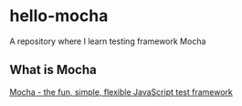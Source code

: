 # hello-mocha
A repository where I learn testing framework Mocha
## What is Mocha
[Mocha - the fun, simple, flexible JavaScript test framework](https://mochajs.org/)
